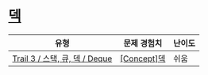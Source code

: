 # [덱](https://en.codetree.ai/trails/complete/curated-cards/intro-deque-basic)

|유형|문제 경험치|난이도|
|---|---|---|
|[Trail 3 / 스택, 큐, 덱 / Deque](https://www.codetree.ai/trail-info/novice-high/)|[[Concept]덱](https://www.codetree.ai/trails/complete/curated-cards/intro-deque-basic/)|쉬움|

